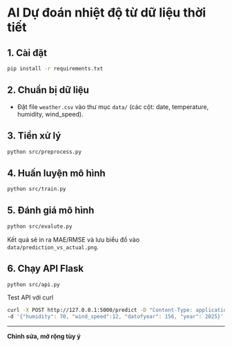# AI Dự đoán nhiệt độ từ dữ liệu thời tiết

## 1. Cài đặt
```bash
pip install -r requirements.txt
```

## 2. Chuẩn bị dữ liệu
- Đặt file `weather.csv` vào thư mục `data/` (các cột: date, temperature, humidity, wind_speed).

## 3. Tiền xử lý
```bash
python src/preprocess.py
```

## 4. Huấn luyện mô hình
```bash
python src/train.py
```

## 5. Đánh giá mô hình
```bash
python src/evalute.py
```

Kết quá sẽ in ra MAE/RMSE và lưu biểu đồ vào `data/prediction_vs_actual.png`.

## 6. Chạy API Flask
```bash
python src/api.py
```

Test API với curl
```bash
curl -X POST http://127.0.0.1:5000/predict -D "Content-Type: application/json" \
-d '{"humidity": 70, "wind_speed":12, "datofyear": 156, "year": 2025}'
```

---

**Chỉnh sửa, mở rộng tùy ý**